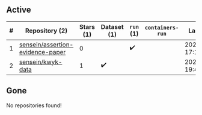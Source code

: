 ## Active
| # | Repository (2) | Stars (1) | Dataset (1) | `run` (1) | `containers-run` | Last Modified |
| --- | --- | --- | --- | --- | --- | --- |
| 1 | [sensein/assertion-evidence-paper](https://github.com/sensein/assertion-evidence-paper) | 0 |  | :heavy_check_mark: |  | 2024-12-10 17:14:53+00:00 |
| 2 | [sensein/kwyk-data](https://github.com/sensein/kwyk-data) | 1 | :heavy_check_mark: |  |  | 2022-01-27 19:46:34+00:00 |

## Gone
No repositories found!
